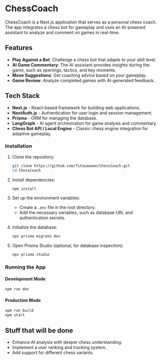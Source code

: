 # ChessCoach

ChessCoach is a Next.js application that serves as a personal chess coach. The app integrates a chess bot for gameplay and uses an AI-powered assistant to analyze and comment on games in real-time.

## Features

- **Play Against a Bot**: Challenge a chess bot that adapts to your skill level.
- **AI Game Commentary**: The AI assistant provides insights during the game, such as openings, tactics, and key moments.
- **Move Suggestions**: Get coaching advice based on your gameplay.
- **Game Review**: Analyze completed games with AI-generated feedback.

## Tech Stack

- **Next.js** - React-based framework for building web applications.
- **NextAuth.js** - Authentication for user login and session management.
- **Prisma** - ORM for managing the database.
- **LangGraph** - AI agent orchestration for game analysis and commentary.
- **Chess Bot API / Local Engine** - Classic chess engine integration for adaptive gameplay.

### Installation

1. Clone the repository:
   ```sh
   git clone https://github.com/Titouaaaan/ChessCoach.git
   cd ChessCoach
   ```

2. Install dependencies:
   ```sh
   npm install
   ```

3. Set up the environment variables:
   - Create a `.env` file in the root directory.
   - Add the necessary variables, such as database URL and authentication secrets.

4. Initialize the database:
   ```sh
   npx prisma migrate dev
   ```

5. Open Prisma Studio (optional, for database inspection):
   ```sh
   npx prisma studio
   ```

### Running the App

#### Development Mode
```sh
npm run dev
```

#### Production Mode
```sh
npm run build
npm start
```

## Stuff that will be done 

- Enhance AI analysis with deeper chess understanding.
- Implement a user ranking and tracking system.
- Add support for different chess variants.
